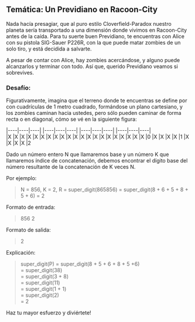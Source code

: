 ## Temática: Un Previdiano en Racoon-City

Nada hacía presagiar, que al puro estilo Cloverfield-Paradox nuestro planeta sería transportado a una dimensión donde vivimos en Racoon-City
antes de la caída. Para tu suerte buen Previdiano, te encuentras con Alice con su pistola SIG-Sauer P226R, con la que puede matar zombies
de un solo tiro, y está decidida a salvarte.

A pesar de contar con Alice, hay zombies acercándose, y alguno puede alcanzarlos y terminar con todo. Así que, querido Previdiano
veamos si sobrevives.

### Desafío:

Figurativamente, imagina que el terreno donde te encuentras se define por con cuadrículas de 1 metro cuadrado, formándose un plano cartesiano, 
y los zombies caminan hacia ustedes, pero sólo pueden caminar de forma recta o en diagonal, cómo se vé en la siguiente figura:

|----|----|----|                |----|----|----|                |----|----|----|                |----|----|----|            
|X   |X   |X   |X               |X   |X   |X   |X               |X   |X   |X   |X               |X   |X   |X   |X
|X   |X   |X   |X
|X   |0   |X   |X
|X   |X   |1   |X
|X   |X   |X   |2



Dado un número entero N que llamaremos base y un número K que llamaremos índice de concatenación, debemos encontrar el dígito base 
del número resultante de la concatenación de K veces N.

Por ejemplo:

> N = 856, K = 2, R = super_digit(865856) = super_digit(8 + 6 + 5 + 8 + 5 + 6) = 2

Formato de entrada:

> 856 2

Formato de salida:

> 2

Explicación:

>super_digit(P) = super_digit(8 + 5 + 6 + 8 + 5 +6)  
>               = super_digit(38)  
>               = super_digit(3 + 8)  
>               = super_digit(11)  
>               = super_digit(1 + 1)  
>               = super_digit(2)  
>               = 2  


Haz tu mayor esfuerzo y diviértete!
